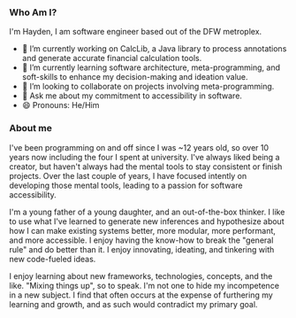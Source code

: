 ### Who Am I?
I'm Hayden, I am software engineer based out of the DFW metroplex.

- 🔭 I’m currently working on CalcLib, a Java library to process annotations and generate accurate financial calculation tools.
- 🌱 I’m currently learning software architecture, meta-programming, and soft-skills to enhance my decision-making and ideation value.
- 👯 I’m looking to collaborate on projects involving meta-programming.
- 💬 Ask me about my commitment to accessibility in software.
- 😄 Pronouns: He/Him

### About me
I've been programming on and off since I was ~12 years old, so over 10 years now including the four I spent at university. I've always liked being a creator, but haven't always had the mental tools to stay consistent or finish projects. Over the last couple of years, I have focused intently on developing those mental tools, leading to a passion for software accessibility.

I'm a young father of a young daughter, and an out-of-the-box thinker. I like to use what I've learned to generate new inferences and hypothesize about how I can make existing systems better, more modular, more performant, and more accessible. I enjoy having the know-how to break the "general rule" and do better than it. I enjoy innovating, ideating, and tinkering with new code-fueled ideas.

I enjoy learning about new frameworks, technologies, concepts, and the like. "Mixing things up", so to speak. I'm not one to hide my incompetence in a new subject. I find that often occurs at the expense of furthering my learning and growth, and as such would contradict my primary goal.
